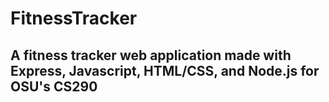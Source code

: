 # FitnessTracker
## A fitness tracker web application made with Express, Javascript, HTML/CSS, and Node.js for OSU's CS290
